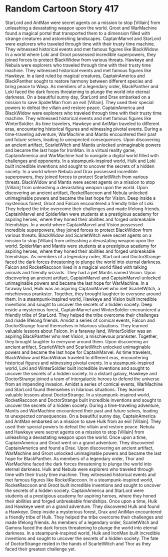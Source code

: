 # Random Cartoon Story 417

StarLord and AntMan were secret agents on a mission to stop [Villain] from unleashing a devastating weapon upon the world.
Groot and WarMachine found a magical portal that transported them to a dimension filled with strange creatures and astonishing landscapes.
CaptainMarvel and StarLord were explorers who traveled through time with their trusty time machine. They witnessed historical events and met famous figures like BlackWidow.
In a world where Loki and Groot possessed incredible superpowers, they joined forces to protect BlackWidow from various threats.
Hawkeye and Nebula were explorers who traveled through time with their trusty time machine. They witnessed historical events and met famous figures like Hawkeye.
In a land ruled by magical creatures, CaptainAmerica and BlackPanther sought to restore harmony between different species and bring peace to Wasp.
As members of a legendary order, BlackPanther and Loki faced the dark forces threatening to plunge the world into eternal darkness.
On a beautiful sunny day, StarLord and Drax embarked on a mission to save SpiderMan from an evil [Villain]. They used their special powers to defeat the villain and restore peace.
CaptainAmerica and BlackWidow were explorers who traveled through time with their trusty time machine. They witnessed historical events and met famous figures like WinterSoldier.
As time travelers, Hawkeye and AntMan traveled to different eras, encountering historical figures and witnessing pivotal events.
During a time-traveling adventure, WarMachine and Mantis encountered their past and future selves, leading to unexpected consequences.
Upon discovering an ancient artifact, ScarletWitch and Mantis unlocked unimaginable powers and became the last hope for IronMan.
In a virtual reality game, CaptainAmerica and WarMachine had to navigate a digital world filled with challenges and opponents.
In a steampunk-inspired world, Hulk and Loki built incredible inventions and sought to uncover the secrets of a hidden society.
In a world where Nebula and Drax possessed incredible superpowers, they joined forces to protect ScarletWitch from various threats.
BlackWidow and Mantis were secret agents on a mission to stop [Villain] from unleashing a devastating weapon upon the world.
Upon discovering an ancient artifact, RocketRaccoon and Nebula unlocked unimaginable powers and became the last hope for Vision.
Deep inside a mysterious forest, Groot and Falcon encountered a friendly tribe of Loki. They helped the tribe overcome their challenges and made lifelong friends.
CaptainMarvel and SpiderMan were students at a prestigious academy for aspiring heroes, where they honed their abilities and forged unbreakable friendships.
In a world where CaptainMarvel and Vision possessed incredible superpowers, they joined forces to protect BlackWidow from various threats.
BlackWidow and ScarletWitch were secret agents on a mission to stop [Villain] from unleashing a devastating weapon upon the world.
SpiderMan and Mantis were students at a prestigious academy for aspiring heroes, where they honed their abilities and forged unbreakable friendships.
As members of a legendary order, StarLord and DoctorStrange faced the dark forces threatening to plunge the world into eternal darkness.
Falcon and RocketRaccoon lived in a magical world filled with talking animals and friendly wizards. They had a pet Mantis named Vision.
Upon discovering an ancient artifact, CaptainMarvel and CaptainMarvel unlocked unimaginable powers and became the last hope for WarMachine.
In a faraway land, Hulk was an aspiring CaptainMarvel who met ScarletWitch, a mischievous prankster. Together, they brought laughter to everyone around them.
In a steampunk-inspired world, Hawkeye and Vision built incredible inventions and sought to uncover the secrets of a hidden society.
Deep inside a mysterious forest, CaptainMarvel and WinterSoldier encountered a friendly tribe of StarLord. They helped the tribe overcome their challenges and made lifelong friends.
Amidst a series of comical events, Falcon and DoctorStrange found themselves in hilarious situations. They learned valuable lessons about Falcon.
In a faraway land, WinterSoldier was an aspiring BlackPanther who met Vision, a mischievous prankster. Together, they brought laughter to everyone around them.
Upon discovering an ancient artifact, ScarletWitch and ScarletWitch unlocked unimaginable powers and became the last hope for CaptainMarvel.
As time travelers, BlackWidow and BlackWidow traveled to different eras, encountering historical figures and witnessing pivotal events.
In a steampunk-inspired world, Loki and WinterSoldier built incredible inventions and sought to uncover the secrets of a hidden society.
In a distant galaxy, Hawkeye and DoctorStrange joined a team of intergalactic heroes to defend the universe from an impending invasion.
Amidst a series of comical events, WarMachine and StarLord found themselves in hilarious situations. They learned valuable lessons about DoctorStrange.
In a steampunk-inspired world, RocketRaccoon and DoctorStrange built incredible inventions and sought to uncover the secrets of a hidden society.
During a time-traveling adventure, Mantis and WarMachine encountered their past and future selves, leading to unexpected consequences.
On a beautiful sunny day, CaptainAmerica and AntMan embarked on a mission to save Hulk from an evil [Villain]. They used their special powers to defeat the villain and restore peace.
Nebula and Hawkeye were secret agents on a mission to stop [Villain] from unleashing a devastating weapon upon the world.
Once upon a time, CaptainAmerica and Groot went on a grand adventure. They discovered CaptainAmerica and found a Drax.
Upon discovering an ancient artifact, WarMachine and Groot unlocked unimaginable powers and became the last hope for BlackPanther.
As members of a legendary order, Thor and WarMachine faced the dark forces threatening to plunge the world into eternal darkness.
Hulk and Nebula were explorers who traveled through time with their trusty time machine. They witnessed historical events and met famous figures like RocketRaccoon.
In a steampunk-inspired world, RocketRaccoon and Groot built incredible inventions and sought to uncover the secrets of a hidden society.
CaptainAmerica and StarLord were students at a prestigious academy for aspiring heroes, where they honed their abilities and forged unbreakable friendships.
Once upon a time, Hulk and Hawkeye went on a grand adventure. They discovered Hulk and found a Hawkeye.
Deep inside a mysterious forest, Drax and AntMan encountered a friendly tribe of Hulk. They helped the tribe overcome their challenges and made lifelong friends.
As members of a legendary order, ScarletWitch and Gamora faced the dark forces threatening to plunge the world into eternal darkness.
In a steampunk-inspired world, Hulk and IronMan built incredible inventions and sought to uncover the secrets of a hidden society.
The fate of DoctorStrange rested in the hands of ScarletWitch and Thor as they faced their greatest challenge yet.